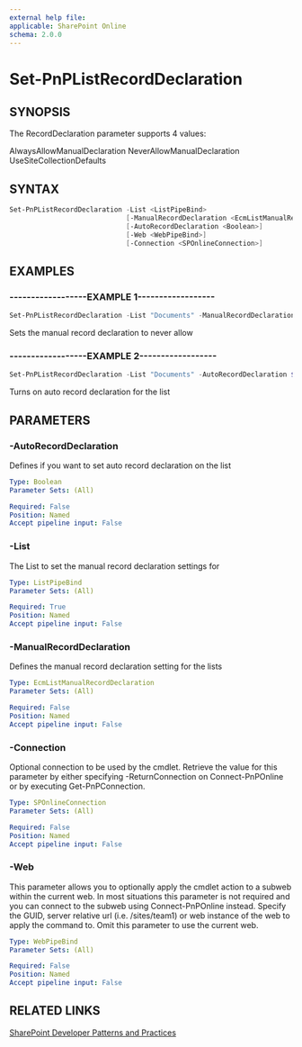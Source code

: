 ```yaml
---
external help file:
applicable: SharePoint Online
schema: 2.0.0
---
```

# Set-PnPListRecordDeclaration

## SYNOPSIS
The RecordDeclaration parameter supports 4 values:

AlwaysAllowManualDeclaration
NeverAllowManualDeclaration
UseSiteCollectionDefaults


## SYNTAX 

```powershell
Set-PnPListRecordDeclaration -List <ListPipeBind>
                             [-ManualRecordDeclaration <EcmListManualRecordDeclaration>]
                             [-AutoRecordDeclaration <Boolean>]
                             [-Web <WebPipeBind>]
                             [-Connection <SPOnlineConnection>]
```

## EXAMPLES

### ------------------EXAMPLE 1------------------
```powershell
Set-PnPListRecordDeclaration -List "Documents" -ManualRecordDeclaration NeverAllowManualDeclaration
```

Sets the manual record declaration to never allow

### ------------------EXAMPLE 2------------------
```powershell
Set-PnPListRecordDeclaration -List "Documents" -AutoRecordDeclaration $true
```

Turns on auto record declaration for the list

## PARAMETERS

### -AutoRecordDeclaration
Defines if you want to set auto record declaration on the list

```yaml
Type: Boolean
Parameter Sets: (All)

Required: False
Position: Named
Accept pipeline input: False
```

### -List
The List to set the manual record declaration settings for

```yaml
Type: ListPipeBind
Parameter Sets: (All)

Required: True
Position: Named
Accept pipeline input: False
```

### -ManualRecordDeclaration
Defines the manual record declaration setting for the lists

```yaml
Type: EcmListManualRecordDeclaration
Parameter Sets: (All)

Required: False
Position: Named
Accept pipeline input: False
```

### -Connection
Optional connection to be used by the cmdlet. Retrieve the value for this parameter by either specifying -ReturnConnection on Connect-PnPOnline or by executing Get-PnPConnection.

```yaml
Type: SPOnlineConnection
Parameter Sets: (All)

Required: False
Position: Named
Accept pipeline input: False
```

### -Web
This parameter allows you to optionally apply the cmdlet action to a subweb within the current web. In most situations this parameter is not required and you can connect to the subweb using Connect-PnPOnline instead. Specify the GUID, server relative url (i.e. /sites/team1) or web instance of the web to apply the command to. Omit this parameter to use the current web.

```yaml
Type: WebPipeBind
Parameter Sets: (All)

Required: False
Position: Named
Accept pipeline input: False
```

## RELATED LINKS

[SharePoint Developer Patterns and Practices](https://aka.ms/sppnp)